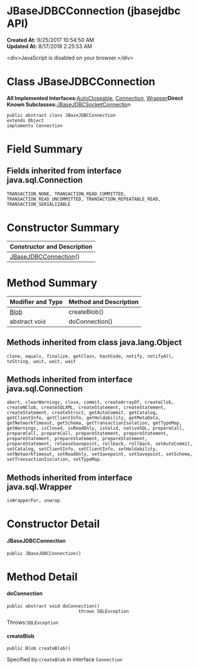 # JBaseJDBCConnection (jbasejdbc API)

**Created At:** 9/25/2017 10:54:50 AM  
**Updated At:** 8/17/2018 2:25:53 AM  

&lt;div&gt;JavaScript is disabled on your browser.&lt;/div&gt;
# Class JBaseJDBCConnection

**All Implemented Interfaces:**[AutoCloseable](http://java.sun.com/j2se/1.5.0/docs/api/java/lang/AutoCloseable.html?is-external=true "class or interface in java.lang"), [Connection](http://java.sun.com/j2se/1.5.0/docs/api/java/sql/Connection.html?is-external=true "class or interface in java.sql"), [Wrapper](http://java.sun.com/j2se/1.5.0/docs/api/java/sql/Wrapper.html?is-external=true "class or interface in java.sql")**Direct Known Subclasses:**[JBaseJDBCSocketConnectio](/39228-jdbc/com_jbase_jdbc_jbasejdbcsocketconnection "class in com.jbase.jdbc")n
```
public abstract class JBaseJDBCConnection
extends Object
implements Connection
```

### 


# Field Summary



## Fields inherited from interface java.sql.Connection
`TRANSACTION_NONE, TRANSACTION_READ_COMMITTED, TRANSACTION_READ_UNCOMMITTED, TRANSACTION_REPEATABLE_READ, TRANSACTION_SERIALIZABLE`






### 


# Constructor Summary


| Constructor and Description<br> |
| --- |
| [JBaseJDBCConnection](../../../com/jbase/jdbc//39228-jdbc/com_jbase_jdbc_JBaseJDBCConnection#JBaseJDBCConnection--)()<br> |






# Method Summary


| Modifier and Type<br> | Method and Description<br> |
| --- | --- |
| [Blob](http://java.sun.com/j2se/1.5.0/docs/api/java/sql/Blob.html?is-external=true "class or interface in java.sql")<br> | createBlob()<br> |
| abstract voi`d`<br> | doConnection()<br> |




### 


## Methods inherited from class java.lang.Object
`clone, equals, finalize, getClass, hashCode, notify, notifyAll, toString, wait, wait, wait`






## Methods inherited from interface java.sql.Connection
`abort, clearWarnings, close, commit, createArrayOf, createClob, createNClob, createSQLXML, createStatement, createStatement, createStatement, createStruct, getAutoCommit, getCatalog, getClientInfo, getClientInfo, getHoldability, getMetaData, getNetworkTimeout, getSchema, getTransactionIsolation, getTypeMap, getWarnings, isClosed, isReadOnly, isValid, nativeSQL, prepareCall, prepareCall, prepareCall, prepareStatement, prepareStatement, prepareStatement, prepareStatement, prepareStatement, prepareStatement, releaseSavepoint, rollback, rollback, setAutoCommit, setCatalog, setClientInfo, setClientInfo, setHoldability, setNetworkTimeout, setReadOnly, setSavepoint, setSavepoint, setSchema, setTransactionIsolation, setTypeMap`






## Methods inherited from interface java.sql.Wrapper
`isWrapperFor, unwrap`

### 


# Constructor Detail



#### JBaseJDBCConnection

```
public JBaseJDBCConnection()
```







# Method Detail



#### doConnection

```
public abstract void doConnection()
                           throws SQLException
```
Throws:`SQLException`



#### createBlob

```
public Blob createBlob()
```
Specified by:`createBlob` in interface `Connection`


